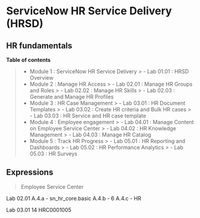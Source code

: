 # ServiceNow HR Service Delivery (HRSD)

## HR fundamentals
 
 **Table of contents**
 > - Module 1 : ServiceNow HR Service Delivery
	 > - Lab 01.01 : HRSD Overview
 > - Module 2 : Manage HR Access
	 > - Lab 02.01 : Manage HR Groups and Roles
	 > - Lab 02.02 : Manage HR Skills
	 > - Lab 02.03 : Generate and Manage HR Profiles
 > - Module 3 : HR Case Management
	 > - Lab 03.01 : HR Document Templates
	 > - Lab 03.02 : Create HR criteria and Bulk HR cases
	 > - Lab 03.03 : HR Service and HR case template
 > - Module 4 : Employee engagement
	 > - Lab 04.01 : Manage Content on Employee Service Center
	 > - Lab 04.02 : HR Knowledge Management
	 > - Lab 04.03 : Manage HR Catalog
 > - Module 5 : Track HR Progress
	 > - Lab 05.01 : HR Reporting and Dashboards
	 > - Lab 05.02 : HR Performance Analytics
	 > - Lab 05.03 : HR Surveys


## Expressions
> Employee Service Center

Lab 02.01
A.4.a - sn_hr_core.basic
A.4.b - 6
A.4.c - HR

Lab 03.01
14 HRC0001005